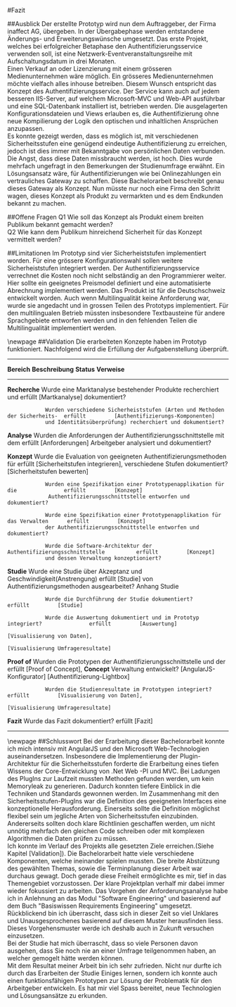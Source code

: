 #Fazit


##Ausblick
Der erstellte Prototyp wird nun dem Auftraggeber, der Firma inaffect AG, übergeben. In der Übergabephase werden entstandene Änderungs- und Erweiterungswünsche umgesetzt. Das erste Projekt, welches bei erfolgreicher Betaphase den Authentifizierungsservice verwenden soll, ist eine Netzwerk-Eventveranstaltungsreihe mit Aufschaltungsdatum in drei Monaten.\
Einen Verkauf an oder Lizenzierung mit einem grösseren Medienunternehmen wäre möglich. Ein grösseres Medienunternehmen möchte vielfach  alles inhouse betreiben. Diesem Wunsch entspricht das Konzept des Authentifizierungsservice. Der Service kann auch auf jedem besseren IIS-Server, auf welchem Microsoft-MVC und Web-API ausführbar und eine SQL-Datenbank installiert ist, betrieben werden. Die ausgelagerten Konfigurationsdateien und Views erlauben es, die Authentifizierung ohne neue Kompilierung der Logik den optischen und inhaltlichen Ansprüchen anzupassen.
\
Es konnte gezeigt werden, dass es möglich ist, mit verschiedenen Sicherheitsstufen eine genügend eindeutige Authentifizierung zu erreichen, jedoch ist dies immer mit Bekanntgabe von persönlichen Daten verbunden. Die Angst, dass diese Daten missbraucht werden, ist hoch. Dies wurde mehrfach ungefragt in den Bemerkungen der Studienumfrage erwähnt. Ein Lösungsansatz wäre, für Authentifizierungen wie bei Onlinezahlungen ein vertrauliches Gateway zu schaffen. Diese Bachelorarbeit beschreibt genau dieses Gateway als Konzept. Nun müsste nur noch eine Firma den Schritt wagen, dieses Konzept als Produkt zu vermarkten und es dem Endkunden bekannt zu machen.


##Offene Fragen
Q1 Wie soll das Konzept als Produkt einem breiten Publikum bekannt gemacht werden? \
Q2 Wie kann dem Publikum hinreichend Sicherheit für das Konzept vermittelt werden?

##Limitationen
Im Prototyp sind vier Sicherheiststufen implementiert worden. Für eine grössere Konfigurationswahl sollen weitere Sicherheiststufen integriert werden. Der Authentifizierungsservice verrechnet die Kosten noch nicht selbständig an den Programmierer weiter. Hier sollte ein geeignetes Preismodel definiert und eine automatisierte Abrechnung implementiert werden. Das Produkt ist für die Deutschschweiz entwickelt worden. Auch wenn Multilingualität keine Anforderung war, wurde sie angedacht und in grossen Teilen des Prototyps implementiert. Für den multilingualen Betrieb müssten insbesondere Textbausteine für andere Sprachgebiete entworfen werden und in den fehlenden Teilen die Multilingualität implementiert werden. 


\newpage
##Validation
Die erarbeiteten Konzepte haben im Prototyp funktioniert. Nachfolgend wird die Erfüllung der Aufgabenstellung überprüft.

------------------------------------------------------------------------------------------------------------------------------------	
__Bereich__		__Beschreibung__															__Status__  	__Verweise__
-------------	---------------------------------------------------------------------------	--------------- ------------------------
__Recherche__ 	Wurde eine Marktanalyse bestehender Produkte recherchiert und 				erfüllt     	[Martkanalyse]
				dokumentiert?		
				
				Wurden verschiedene Sicherheiststufen (Arten und Methoden der Sicherheits- 	erfüllt     	[Authentifizierungs-Komponenten]           
				und Identitätsüberprüfung) recherchiert und dokumentiert?						
																											
__Analyse__     Wurden die Anforderungen der Authentifizierungsschnittstelle mit dem 		erfüllt     	[Anforderungen]
				Arbeitgeber analysiert und dokumentiert? 	                                            	
																											
__Konzept__		Wurde die Evaluation von geeigneten Authentifizierungsmethoden für 			erfüllt     	[Sicherheitstufen integrieren],
				verschiedene Stufen dokumentiert?	                                                    	[Sicherheitstufen bewerten]
																											
				Wurden eine Spezifikation einer Prototypenapplikation für die				erfüllt     	[Konzept]
				 Authentifizierungsschnittstelle entworfen und dokumentiert?	                        	
																											
				Wurde eine Spezifikation einer Prototypenapplikation für das Verwalten		erfüllt     	[Konzept]            
				der Authentifizierungsschnittstelle entworfen und dokumentiert?	                					
																											
				Wurde die Software-Architektur der Authentifizierungsschnittstelle 			erfüllt     	[Konzept]   
				und dessen Verwaltung konzeptioniert?                                                   	
																											
__Studie__		Wurde eine Studie über Akzeptanz und Geschwindigkeit(Anstrengung)			erfüllt     	[Studie]
				von Authentifizierungsmethoden ausgearbeitet?                                           	Anhang Studie
																											
				Wurde die Durchführung der Studie dokumentiert?								erfüllt     	[Studie]
																											
				Wurde die Auswertung dokumentiert und im Prototyp integriert?				erfüllt     	[Auswertung]
																											[Visualisierung von Daten],
																											[Visualisierung Umfrageresultate]
																											
__Proof of__	Wurden die Prototypen der Authentifizierungsschnittstelle und der 			erfüllt     	[Proof of Concept],
__Concept__		Verwaltung entwickelt?                                                                   	[AngularJS-Konfigurator]
																											[Authentifizierung-Lightbox]
																											
				Wurden die Studienresultate im Prototypen integriert?						erfüllt     	[Visualisierung von Daten],
																											[Visualisierung Umfrageresultate]
																											
__Fazit__		Wurde das Fazit dokumentiert?												erfüllt			[Fazit]				
----------------------------------------------------------------------------------------------------------- ---------------------
	
\newpage
##Schlusswort
Bei der Erarbeitung dieser Bachelorarbeit konnte ich mich intensiv mit AngularJS und den Microsoft Web-Technologien auseinandersetzen. Insbesondere die Implementierung der Plugin-Architektur für die Sicherheitsstufen forderte die Erarbeitung eines tiefen Wissens der Core-Entwicklung von .Net Web -PI und MVC. Bei Ladungen des PlugIns zur Laufzeit mussten Methoden gefunden werden, um kein Memoryleak zu generieren. Dadurch konnten tiefere Einblick in die Techniken und Standards gewonnen werden. Im Zusammenhang mit den Sicherheitsstufen-PlugIns war die Definition des geeigneten Interfaces eine konzeptionelle Herausforderung. Einerseits sollte die Definition möglichst flexibel sein um jegliche Arten von Sicherheitsstufen einzubinden. Andererseits sollten doch klare Richtlinien geschaffen werden, um nicht unnötig mehrfach den gleichen Code schreiben oder mit komplexen Algorithmen die Daten prüfen zu müssen. \
Ich konnte im Verlauf des Projekts alle gesetzten Ziele erreichen.(Siehe Kapitel [Validation]). Die Bachelorarbeit hatte viele verschiedene Komponenten, welche ineinander spielen mussten. Die breite Abstützung des gewählten Themas, sowie die Terminplanung dieser Arbeit war durchaus gewagt. Doch gerade diese Freiheit ermöglichte es mir, tief in das Themengebiet vorzustossen. Der klare Projektplan verhalf mir dabei immer wieder fokussiert zu arbeiten.
Das Vorgehen der Anforderungsanalyse habe ich in Anlehnung an das Modul "Software Engineering" und basierend auf dem Buch "Basiswissen Requirements Engineering" umgesetzt. Rückblickend bin ich überrascht, dass sich in dieser Zeit so viel Unklares und Unausgesprochenes basierend auf diesem Muster herausfinden liess. Dieses Vorgehensmuster werde ich deshalb auch in Zukunft versuchen einzusetzen.\
Bei der Studie hat mich überrascht, dass so viele Personen davon ausgehen, dass Sie noch nie an einer Umfrage teilgenommen haben, an welcher gemogelt hätte werden können.\
Mit dem Resultat meiner Arbeit bin ich sehr zufrieden. Nicht nur durfte ich durch das Erarbeiten der Studie Einiges lernen, sondern ich konnte auch einen funktionsfähigen Prototypen zur Lösung der Problematik für den Arbeitgeber entwickeln. Es hat mir viel Spass bereitet, neue Technologien und Lösungsansätze zu erkunden.
